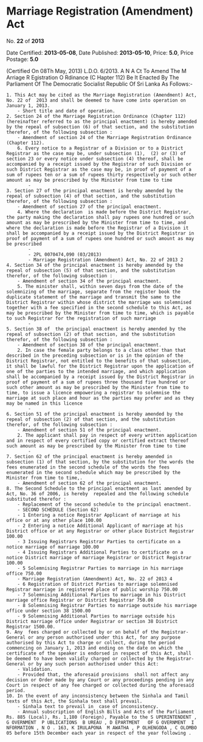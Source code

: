 # Marriage Registration (Amendment) Act

No. **22** of **2013**

Date Certified: **2013-05-08**, Date Published: **2013-05-10**, Price: **5.0**, Price Postage: **5.0**

(Certified On 08Th May, 2013)
L.D.O. 6/2013.
A N  A Ct   To   Amend   The  M Arriage  R Egistration  O Rdinance (C Hapter  112)
Be It Enacted By The Parliament Of The Democratic Socialist Republic Of Sri Lanka As Follows:-

    1. This Act may be cited as the Marriage Registration (Amendment) Act, No. 22 of  2013 and shall be deemed to have come into operation on January 1, 2013.
        - Short title and date of operation.
    2. Section 24 of the Marriage Registration Ordinance (Chapter 112) (hereinafter referred to as the principal enactment) is hereby amended by the repeal of subsection (6) of that section, and the substitution therefor, of the following subsection :
        - Amendment of section 24 of the Marriage Registration Ordinance (Chapter 112).
        6. Every notice to a Registrar of a Division or to a District Registrar as the case may be, under subsection (1),  (2) or (3) of section 23 or every notice under subsection (4) thereof, shall be accompanied by a receipt issued by the Registrar of such Division or such District Registrar as the case may be, in proof of payment of a sum of rupees ten or a sum of rupees thirty respectively or such other amount as may be prescribed by the Minister from time to time
            - 
    3. Section 27 of the principal enactment is hereby amended by the repeal of subsection (4) of that section, and the substitution therefor, of the following subsection :
        - Amendment of section 27 of the principal enactment.
        4. Where the declaration  is made before the District Registrar, the party making the declaration shall pay rupees one hundred or such amount as may be prescribed by the Minister from time to time, and where the declaration is made before the Registrar of a Division it shall be accompanied by a receipt issued by the District Registrar in proof of payment of a sum of rupees one hundred or such amount as may be prescribed
            - 
            - 2PL 0070474,090 (03/2013)
            - Marriage Registration (Amendment) Act, No. 22 of 2013 2
    4. Section 34 of the principal enactment is hereby amended by the repeal of subsection (5) of that section, and the substitution therefor, of the following subsection :
        - Amendment of section 34 of the principal enactment.
        5. The minister shall, within seven days from the date of the solemnizing of the marriage, separate from the register book the duplicate statement of the marriage and transmit the same to the District Registrar within whose district the marriage was solemnised together with a fee specified in the second schedule to this Act, as may be prescribed by the Minister from time to time, which is payable to such Registrar for the registration of such marriage
            - 
    5. Section 38 of  the principal enactment is hereby amended by the repeal of subsection (2) of that section, and the substitution therefor, of the following subsection :
        - Amendment of section 38 of the principal enactment.
        2. In case the female party belongs to a class other than that described in the preceding subsection or is in the opinion of the District Registrar, not entitled to the benefits of that subsection, it shall be lawful for the District Registrar upon the application of one of the parties to the intended marriage, and which application shall be accompanied by a receipt issued by the District Registrar in proof of payment of a sum of rupees three thousand five hundred or such other amount as may be prescribed by the Minister from time to time, to issue a licence empowering a registrar to solemnise the marriage at such place and hour as the parties may prefer and as they may be named in this licence
            - 
    6. Section 51 of the principal enactment is hereby amended by the repeal of subsection (2) of that section, and the substitution therefor, of the following subsection :
        - Amendment of section 51 of the principal enactment.
        2. The applicant shall pay in respect of every written application and in respect of every certified copy or certified extract thereof such amount as may be prescribed by the Minister from time to time
            - 
    7. Section 62 of the principal enactment is hereby amended in subsection (1) of that section, by the substitution for the words the fees enumerated in the second schedule of the words the fees enumerated in the second schedule which may be prescribed by the Minister from time to time,.
        - Amendment of section 62 of the principal enactment.
    8. The Second Schedule to the principal enactment as last amended by Act, No. 36 of 2006, is hereby  repealed and the following schedule substituted therefor :
        - Replacement of the second schedule to the principal enactment.
        - SECOND SCHEDULE (Section 62)
        - 1 Entering a notice Registrar Applicant of marriage at his office or at any other place 100.00
        - 2 Entering a notice Additional Applicant of marriage at his District office or at any Registrar or other place District Registrar 100.00
        - 3 Issuing Registrars Registrar Parties to certificate on a notice marriage of marriage 100.00
        - 4 Issuing Registrars Additional Parties to certificate on a notice District marriage of marriage Registrar or District Registrar 100.00
        - 5 Solemnising Registrar Parties to marriage in his marriage office 750.00
        - Marriage Registration (Amendment) Act, No. 22 of 2013 4
        - 6 Registration of District Parties to marriage solemnised Registrar marriage in registered place of public worship 750.00
        - 7 Solemnising Additional Parties to marriage in his District marriage office Registrar or District Registrar 750.00
        - 8 Solemnising Registrar Parties to marriage outside his marriage office under section 38 1500.00
        - 9 Solemnising Additional Parties to marriage outside his District marriage office under Registrar or section 38 District Registrar 1500.00.
    9. Any  fees charged or collected by or on behalf of the Registrar- General or any person authorised under this Act, for any purpose authorised by this Act to charge or collect, during the period commencing on January 1, 2013 and ending on the date on which the certificate of the speaker is endorsed in respect of this Act, shall be deemed to have been validly charged or collected by the Registrar- General or by any such person authorised under this Act:
        - Validation.
        - Provided that, the aforesaid provisions  shall not affect any decision or Order made by any Court or any proceedings pending in any Court in respect of any fee charged or collected during the aforesaid period.
    10. In the event of any inconsistency between the Sinhala and Tamil texts of this Act, the Sinhala text shall prevail.
        - Sinhala text to prevail in  case of inconsistency.
        - Annual subscription of English Bills and Acts of the Parliament Rs. 885 (Local), Rs. 1,180 (Foreign), Payable to the S UPERINTENDENT , G OVERNMENT  P UBLICATIONS  B UREAU , D EPARTMENT   OF G OVERNMENT  I NFORMATION , N O . 163, K IRULAPONA  M AWATHA , P OLHENGODA , C OLOMBO  05 before 15th December each year in respect of the year following .

